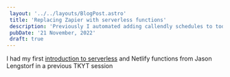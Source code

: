 ```yaml
---
 layout: '../../layouts/BlogPost.astro'
 title: 'Replacing Zapier with serverless functions'
 description: 'Previously I automated adding callendly schedules to todoist as tasks using Zapier. But after the TKYT session with Jason Lengstorf on serverless functions, I decided to take a stab at swapping Zapier for serverless functions.'
 pubDate: '21 November, 2022'
 draft: true
---
```

I had my first [introduction to serverless]() and Netlify functions from Jason Lengstorf in a previous TKYT session

